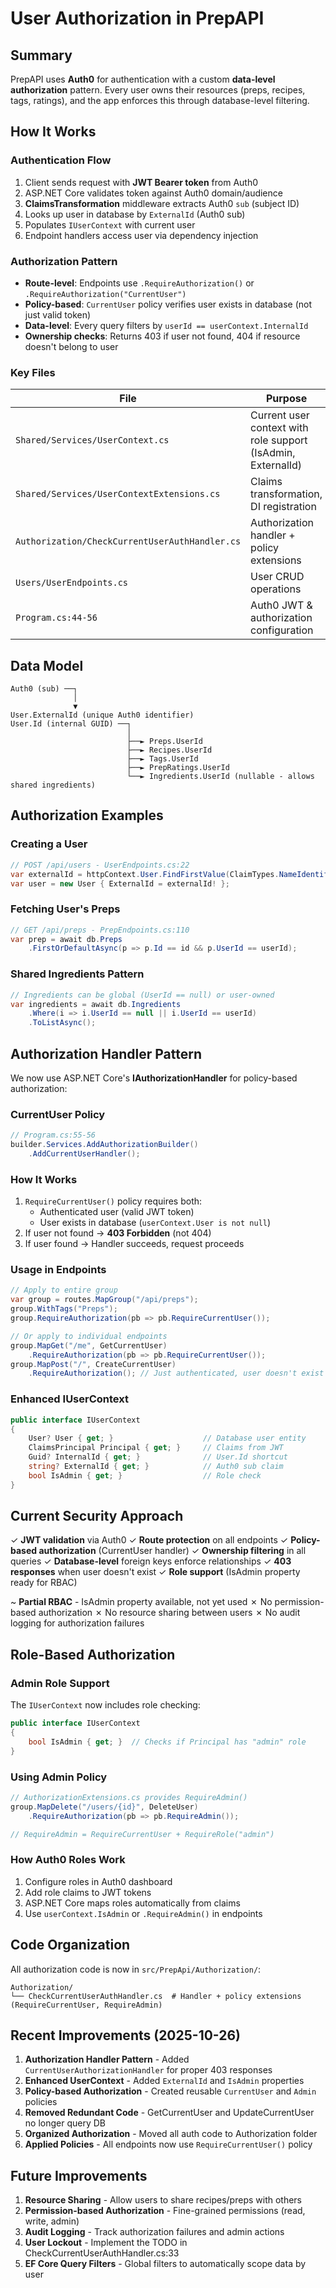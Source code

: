 # User Authorization in PrepAPI

## Summary

PrepAPI uses **Auth0** for authentication with a custom **data-level authorization** pattern. Every user owns their resources (preps, recipes, tags, ratings), and the app enforces this through database-level filtering.

## How It Works

### Authentication Flow
1. Client sends request with **JWT Bearer token** from Auth0
2. ASP.NET Core validates token against Auth0 domain/audience
3. **ClaimsTransformation** middleware extracts Auth0 `sub` (subject ID)
4. Looks up user in database by `ExternalId` (Auth0 sub)
5. Populates `IUserContext` with current user
6. Endpoint handlers access user via dependency injection

### Authorization Pattern
- **Route-level**: Endpoints use `.RequireAuthorization()` or `.RequireAuthorization("CurrentUser")`
- **Policy-based**: `CurrentUser` policy verifies user exists in database (not just valid token)
- **Data-level**: Every query filters by `userId == userContext.InternalId`
- **Ownership checks**: Returns 403 if user not found, 404 if resource doesn't belong to user

### Key Files

| File | Purpose |
|------|---------|
| `Shared/Services/UserContext.cs` | Current user context with role support (IsAdmin, ExternalId) |
| `Shared/Services/UserContextExtensions.cs` | Claims transformation, DI registration |
| `Authorization/CheckCurrentUserAuthHandler.cs` | Authorization handler + policy extensions |
| `Users/UserEndpoints.cs` | User CRUD operations |
| `Program.cs:44-56` | Auth0 JWT & authorization configuration |

## Data Model

```
Auth0 (sub) ──┐
              │
              ▼
User.ExternalId (unique Auth0 identifier)
User.Id (internal GUID) ──┐
                          │
                          ├──► Preps.UserId
                          ├──► Recipes.UserId
                          ├──► Tags.UserId
                          ├──► PrepRatings.UserId
                          └──► Ingredients.UserId (nullable - allows shared ingredients)
```

## Authorization Examples

### Creating a User
```csharp
// POST /api/users - UserEndpoints.cs:22
var externalId = httpContext.User.FindFirstValue(ClaimTypes.NameIdentifier);
var user = new User { ExternalId = externalId! };
```

### Fetching User's Preps
```csharp
// GET /api/preps - PrepEndpoints.cs:110
var prep = await db.Preps
    .FirstOrDefaultAsync(p => p.Id == id && p.UserId == userId);
```

### Shared Ingredients Pattern
```csharp
// Ingredients can be global (UserId == null) or user-owned
var ingredients = await db.Ingredients
    .Where(i => i.UserId == null || i.UserId == userId)
    .ToListAsync();
```

## Authorization Handler Pattern

We now use ASP.NET Core's **IAuthorizationHandler** for policy-based authorization:

### CurrentUser Policy
```csharp
// Program.cs:55-56
builder.Services.AddAuthorizationBuilder()
    .AddCurrentUserHandler();
```

### How It Works
1. `RequireCurrentUser()` policy requires both:
   - Authenticated user (valid JWT token)
   - User exists in database (`userContext.User is not null`)
2. If user not found → **403 Forbidden** (not 404)
3. If user found → Handler succeeds, request proceeds

### Usage in Endpoints
```csharp
// Apply to entire group
var group = routes.MapGroup("/api/preps");
group.WithTags("Preps");
group.RequireAuthorization(pb => pb.RequireCurrentUser());

// Or apply to individual endpoints
group.MapGet("/me", GetCurrentUser)
    .RequireAuthorization(pb => pb.RequireCurrentUser());
group.MapPost("/", CreateCurrentUser)
    .RequireAuthorization(); // Just authenticated, user doesn't exist yet
```

### Enhanced IUserContext
```csharp
public interface IUserContext
{
    User? User { get; }                    // Database user entity
    ClaimsPrincipal Principal { get; }     // Claims from JWT
    Guid? InternalId { get; }              // User.Id shortcut
    string? ExternalId { get; }            // Auth0 sub claim
    bool IsAdmin { get; }                  // Role check
}
```

## Current Security Approach

✓ **JWT validation** via Auth0
✓ **Route protection** on all endpoints
✓ **Policy-based authorization** (CurrentUser handler)
✓ **Ownership filtering** in all queries
✓ **Database-level** foreign keys enforce relationships
✓ **403 responses** when user doesn't exist
✓ **Role support** (IsAdmin property ready for RBAC)

~ **Partial RBAC** - IsAdmin property available, not yet used
✗ No permission-based authorization
✗ No resource sharing between users
✗ No audit logging for authorization failures

## Role-Based Authorization

### Admin Role Support

The `IUserContext` now includes role checking:

```csharp
public interface IUserContext
{
    bool IsAdmin { get; }  // Checks if Principal has "admin" role
}
```

### Using Admin Policy

```csharp
// AuthorizationExtensions.cs provides RequireAdmin()
group.MapDelete("/users/{id}", DeleteUser)
    .RequireAuthorization(pb => pb.RequireAdmin());

// RequireAdmin = RequireCurrentUser + RequireRole("admin")
```

### How Auth0 Roles Work

1. Configure roles in Auth0 dashboard
2. Add role claims to JWT tokens
3. ASP.NET Core maps roles automatically from claims
4. Use `userContext.IsAdmin` or `.RequireAdmin()` in endpoints

## Code Organization

All authorization code is now in `src/PrepApi/Authorization/`:

```
Authorization/
└── CheckCurrentUserAuthHandler.cs  # Handler + policy extensions (RequireCurrentUser, RequireAdmin)
```

## Recent Improvements (2025-10-26)

1. **Authorization Handler Pattern** - Added `CurrentUserAuthorizationHandler` for proper 403 responses
2. **Enhanced UserContext** - Added `ExternalId` and `IsAdmin` properties
3. **Policy-based Authorization** - Created reusable `CurrentUser` and `Admin` policies
4. **Removed Redundant Code** - GetCurrentUser and UpdateCurrentUser no longer query DB
5. **Organized Authorization** - Moved all auth code to Authorization folder
6. **Applied Policies** - All endpoints now use `RequireCurrentUser()` policy

## Future Improvements

1. **Resource Sharing** - Allow users to share recipes/preps with others
2. **Permission-based Authorization** - Fine-grained permissions (read, write, admin)
3. **Audit Logging** - Track authorization failures and admin actions
4. **User Lockout** - Implement the TODO in CheckCurrentUserAuthHandler.cs:33
5. **EF Core Query Filters** - Global filters to automatically scope data by user
